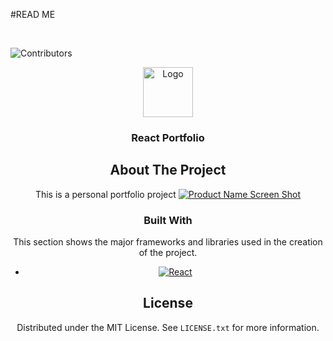 #READ ME

<br />

![Contributors][contributors-shield]

<div align="center">
  <a href="https://github.com/BrianBravoski/portfolio_react">
    <img src="public/favicon.ico" alt="Logo" width="80" height="80">
  </a>

<h3 align="center">React Portfolio</h3>


<!-- ABOUT THE PROJECT -->
## About The Project
This is a personal portfolio project
[![Product Name Screen Shot][product-screenshot]](https://example.com)



### Built With

This section shows the major frameworks and libraries used in the creation of the project.

* [![React][React.js]][React-url]

<!-- LICENSE -->
## License

Distributed under the MIT License. See `LICENSE.txt` for more information.


<!--markdown Links-->
[contributors-shield]: https://img.shields.io/github/contributors/BrianBravoski/gym_web.svg?style=for-the-badge
[product-screenshot]: src/assets/images/Chuma-Gym.png
[next.js]: https://img.shields.io/badge/next.js-000000?style=for-the-badge&logo=nextdotjs&logoColor=white
[next-url]: https://nextjs.org/
[React.js]: https://img.shields.io/badge/React-20232A?style=for-the-badge&logo=react&logoColor=61DAFB
[React-url]: https://reactjs.org/
